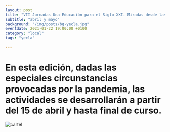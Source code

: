 ```yaml
---
layout: post
title: "VII Jornadas Una Educación para el Siglo XXI. Miradas desde las Ciencias y las Artes"
subtitle: "abril y mayo"
background: "/img/posts/bg-yecla.jpg"
eventdate: 2021-01-22 19:00:00 +0100
category: "local"
tags: "yecla"

---
```

# En esta edición, dadas las especiales circunstancias provocadas por la pandemia, las actividades se desarrollarán a partir del 15 de abril y hasta final de curso.  
![cartel](/img/posts/1campañapub.png)  
